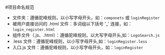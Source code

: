 #项目命名规范

- 文件夹：遵循驼峰规则，以小写字母开头，如：`componets` 或 `loginRegister`
- 被用户直接访问的 .html 文件：多词组以下括号 '_' 连接，如：`login_register.html`
- 组件文件（.js、.html）：遵循驼峰规则，以大写字母开头,如：`LogoSearch.js`
- .less 文件：遵循驼峰规则，以小写字母开头,如：`loginRegister.less`
- 入口.js 文件：遵循驼峰规则，以小写字母开头，如：`loginRegister`